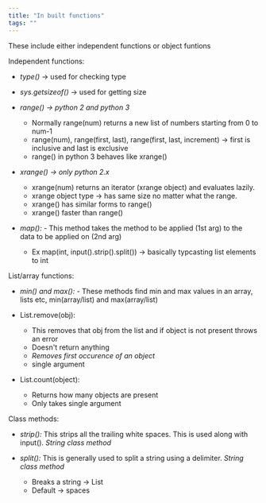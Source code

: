 ```yaml
---
title: "In built functions"
tags: ""
---
```

These include either independent functions or object funtions

Independent functions:

-   _type()_ → used for checking type

-   _sys.getsizeof()_ → used for getting size

-   _range() → python 2 and python 3_
    -   Normally range(num) returns a new list of numbers starting from 0 to num-1
    -   range(num), range(first, last), range(first, last, increment) → first is inclusive and last is exclusive
    -   range() in python 3 behaves like xrange()

-   _xrange() → only python 2.x_
    -   xrange(num) returns an iterator (xrange object) and evaluates lazily.
    -   xrange object type → has same size no matter what the range.
    -   xrange() has similar forms to range()
    -   xrange() faster than range()

-   _map():_
    		\- This method takes the method to be applied (1st arg) to the data to be applied on (2nd arg)
    -   Ex map(int, input().strip().split())  → basically typcasting list elements to int

List/array functions:

-   _min() and max():_
    		\- These methods find min and max values in an array, lists etc, min(array/list) and max(array/list)
      

-   List.remove(obj): 
    -   This removes that obj from the list and if object is not present throws an error
    -   Doesn't return anything
    -   _Removes first occurence of an object_
    -   single argument

-   List.count(object):
    -   Returns how many objects are present
    -   Only takes single argument

Class methods:

-   _strip():_ This strips all the trailing white spaces. This is used along with input(). _String class method_

-   _split():_ This is generally used to split a string using a delimiter. _String class method_
    -   Breaks a string → List
    -   Default → spaces
